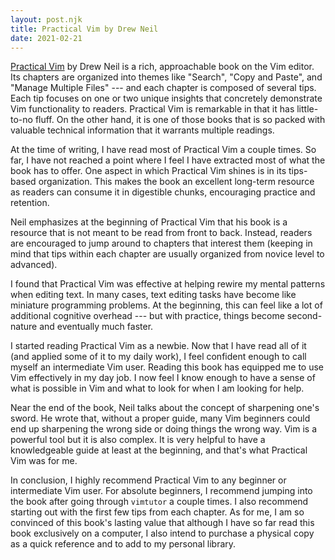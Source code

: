 ```yaml
---
layout: post.njk
title: Practical Vim by Drew Neil
date: 2021-02-21
---
```


[Practical Vim](https://www.goodreads.com/book/show/13607232-practical-vim) by Drew Neil is a rich, approachable book on the Vim editor. Its chapters are organized into themes like "Search", "Copy and Paste", and "Manage Multiple Files" --- and each chapter is composed of several tips. Each tip focuses on one or two unique insights that concretely demonstrate Vim functionality to readers. Practical Vim is remarkable in that it has little-to-no fluff. On the other hand, it is one of those books that is so packed with valuable technical information that it warrants multiple readings.

At the time of writing, I have read most of Practical Vim a couple times. So far, I have not reached a point where I feel I have extracted most of what the book has to offer. One aspect in which Practical Vim shines is in its tips-based organization. This makes the book an excellent long-term resource as readers can consume it in digestible chunks, encouraging practice and retention.

Neil emphasizes at the beginning of Practical Vim that his book is a resource that is not meant to be read from front to back. Instead, readers are encouraged to jump around to chapters that interest them (keeping in mind that tips within each chapter are usually organized from novice level to advanced).

I found that Practical Vim was effective at helping rewire my mental patterns when editing text. In many cases, text editing tasks have become like miniature programming problems. At the beginning, this can feel like a lot of additional cognitive overhead --- but with practice, things become second-nature and eventually  much faster.

I started reading Practical Vim as a newbie. Now that I have read all of it (and applied some of it to my daily work), I feel confident enough to call myself an intermediate Vim user. Reading this book has equipped me to use Vim effectively in my day job. I now feel I know enough to have a sense of what is possible in Vim and what to look for when I am looking for help.

Near the end of the book, Neil talks about the concept of sharpening one's sword. He wrote that, without a proper guide, many Vim beginners could end up sharpening the wrong side or doing things the wrong way. Vim is a powerful tool but it is also complex. It is very helpful to have a knowledgeable guide at least at the beginning, and that's what Practical Vim was for me.

In conclusion, I highly recommend Practical Vim to any beginner or intermediate Vim user. For absolute beginners, I recommend jumping into the book after going through `vimtutor` a couple times. I also recommend starting out with the first few tips from each chapter. As for me, I am so convinced of this book's lasting value that although I have so far read this book exclusively on a computer, I also intend to purchase a physical copy as a quick reference and to add to my personal library.
